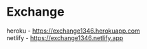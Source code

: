 # Exchange

heroku - https://exchange1346.herokuapp.com
<br>
netlify - https://exchange1346.netlify.app
